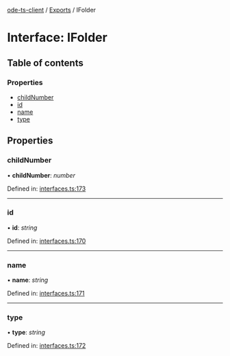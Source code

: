 [ode-ts-client](../README.md) / [Exports](../modules.md) / IFolder

# Interface: IFolder

## Table of contents

### Properties

- [childNumber](ifolder.md#childnumber)
- [id](ifolder.md#id)
- [name](ifolder.md#name)
- [type](ifolder.md#type)

## Properties

### childNumber

• **childNumber**: *number*

Defined in: [interfaces.ts:173](https://github.com/opendigitaleducation/infrontexplore/blob/2f94543/src/ts/interfaces.ts#L173)

___

### id

• **id**: *string*

Defined in: [interfaces.ts:170](https://github.com/opendigitaleducation/infrontexplore/blob/2f94543/src/ts/interfaces.ts#L170)

___

### name

• **name**: *string*

Defined in: [interfaces.ts:171](https://github.com/opendigitaleducation/infrontexplore/blob/2f94543/src/ts/interfaces.ts#L171)

___

### type

• **type**: *string*

Defined in: [interfaces.ts:172](https://github.com/opendigitaleducation/infrontexplore/blob/2f94543/src/ts/interfaces.ts#L172)
